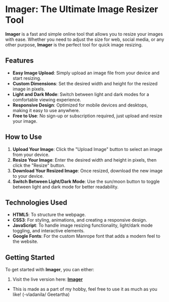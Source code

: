 # **Imager: The Ultimate Image Resizer Tool**

**Imager** is a fast and simple online tool that allows you to resize your images with ease. Whether you need to adjust the size for web, social media, or any other purpose, **Imager** is the perfect tool for quick image resizing.

## **Features**

- **Easy Image Upload**: Simply upload an image file from your device and start resizing.
- **Custom Dimensions**: Set the desired width and height for the resized image in pixels.
- **Light and Dark Mode**: Switch between light and dark modes for a comfortable viewing experience.
- **Responsive Design**: Optimized for mobile devices and desktops, making it easy to use anywhere.
- **Free to Use**: No sign-up or subscription required, just upload and resize your image.

## **How to Use**

1. **Upload Your Image**: Click the "Upload Image" button to select an image from your device.
2. **Resize Your Image**: Enter the desired width and height in pixels, then click the "Resize" button.
3. **Download Your Resized Image**: Once resized, download the new image to your device.
4. **Switch Between Light/Dark Mode**: Use the sun/moon button to toggle between light and dark mode for better readability.

## **Technologies Used**

- **HTML5**: To structure the webpage.
- **CSS3**: For styling, animations, and creating a responsive design.
- **JavaScript**: To handle image resizing functionality, light/dark mode toggling, and interactive elements.
- **Google Fonts**: For the custom Manrope font that adds a modern feel to the website.

## **Getting Started**

To get started with **Imager**, you can either:

1. Visit the live version here: [**Imager**](https://vladanila.github.io/)
- This is made as a part of my hobby, feel free to use it as much as you like!
   (-vladanila/ Geetartha)

